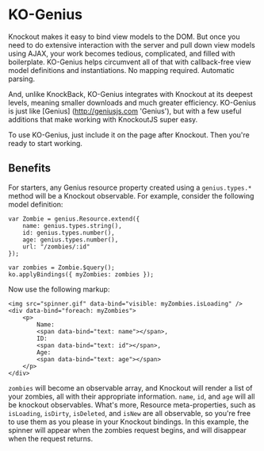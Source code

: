 KO-Genius
=========

Knockout makes it easy to bind view models to the DOM. But once you need to do extensive interaction with the server
and pull down view models using AJAX, your work becomes tedious, complicated, and filled with boilerplate.
KO-Genius helps circumvent all of that with callback-free view model definitions and instantiations. No mapping required.
Automatic parsing. 

And, unlike KnockBack, KO-Genius integrates with Knockout at its deepest levels, meaning smaller
downloads and much greater efficiency. KO-Genius is just like [Genius] (http://geniusjs.com 'Genius'), 
but with a few useful additions that make working with KnockoutJS super easy.

To use KO-Genius, just include it on the page after Knockout. Then you're ready to start working.

Benefits
--------

For starters, any Genius resource property created using a `genius.types.*` method will be a Knockout observable. For example, consider the following
model definition:

	var Zombie = genius.Resource.extend({
		name: genius.types.string(),
		id: genius.types.number(),
		age: genius.types.number(),
		url: "/zombies/:id"
	});

	var zombies = Zombie.$query();
	ko.applyBindings({ myZombies: zombies });

Now use the following markup:
	
	<img src="spinner.gif" data-bind="visible: myZombies.isLoading" />
	<div data-bind="foreach: myZombies">
		<p>
			Name: 
			<span data-bind="text: name"></span>, 
			ID: 
			<span data-bind="text: id"></span>, 
			Age: 
			<span data-bind="text: age"></span>
		</p>
	</div>

`zombies` will become an observable array, and Knockout will render a list of
your zombies, all with their appropriate information. `name`, `id`, and `age` will all be knockout observables.
What's more, Resource meta-properties,
such as `isLoading`, `isDirty`, `isDeleted`, and `isNew` are all observable, so you're
free to use them as you please in your Knockout bindings. In this example, the spinner will appear when the 
zombies request begins, and will disappear when the request returns.









